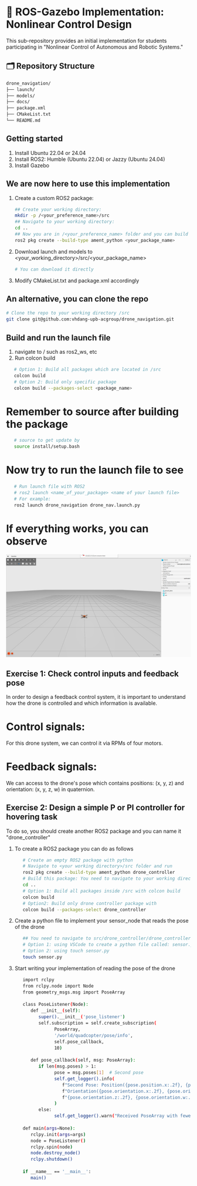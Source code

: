 # 🤖 ROS-Gazebo Implementation: Nonlinear Control Design

This sub-repository provides an initial implementation for students participating in "Nonlinear Control of Autonomous and Robotic Systems."

## 🗂️ Repository Structure

```bash
drone_navigation/
├── launch/ 
├── models/
├── docs/
├── package.xml
├── CMakeList.txt
└── README.md
```
## Getting started
1. Install Ubuntu 22.04 or 24.04
2. Install ROS2: Humble (Ubuntu 22.04) or Jazzy (Ubuntu 24.04)
3. Install Gazebo
## We are now here to use this implementation
1. Create a custom ROS2 package:
   ```bash
   ## Create your working directory:
   mkdir -p /<your_preference_name>/src
   ## Navigate to your working directory:
   cd ..
   ## Now you are in /<your_preference_name> folder and you can build the package
   ros2 pkg create --build-type ament_python <your_package_name>
   ```
2. Download launch and models to <your_working_directory>/src/<your_package_name>
   ```bash
   # You can download it directly
   ```
3. Modify CMakeList.txt and package.xml accordingly

## An alternative, you can clone the repo 
   ```bash
   # Clone the repo to your working directory /src
   git clone git@github.com:vhdang-upb-acgroup/drone_navigation.git
   ```
## Build and run the launch file
   1. navigate to /<your working directory> such as ros2_ws, etc
   2. Run colcon build
   ```bash
      # Option 1: Build all packages which are located in /src
      colcon build
      # Option 2: Build only specific package
      colcon build --packages-select <package_name>
   ```
# Remember to source after building the package
   ```bash
      # source to get update by
      source install/setup.bash
   ```
# Now try to run the launch file to see
   ```bash
      # Run launch file with ROS2
      # ros2 launch <name_of_your_package> <name of your launch file>
      # For example:
      ros2 launch drone_navigation drone_nav.launch.py
   ```
# If everything works, you can observe
![Gazebo Interface](docs/gazebo.png)

## Exercise 1: Check control inputs and feedback pose
In order to design a feedback control system, it is important to understand how the drone is controlled and which information is available.

# Control signals:
   For this drone system, we can control it via RPMs of four motors. 

# Feedback signals:
   We can access to the drone's pose which contains positions: (x, y, z) and orientation: (x, y, z, w) in quaternion.

## Exercise 2: Design a simple P or PI controller for hovering task
To do so, you should create another ROS2 package and you can name it "drone_controller"
1. To create a ROS2 package you can do as follows
   ```bash
      # Create an empty ROS2 package with python
      # Navigate to <your working directory>/src folder and run
      ros2 pkg create --build-type ament_python drone_controller
      # Build this package: You need to navigate to your working directory
      cd ..
      # Option 1: Build all packages inside /src with colcon build
      colcon build
      # Option2: Build only drone controller package with
      colcon build --packages-select drone_controller
   ```
2. Create a python file to implement your sensor_node that reads the pose of the drone
   ```bash
      ## You need to navigate to src/drone_controller/drone_controller
      # Option 1: using VSCode to create a python file called: sensor.py
      # Option 2: using touch sensor.py
      touch sensor.py
   ```
3. Start writing your implementation of reading the pose of the drone
   ```bash
      import rclpy
      from rclpy.node import Node
      from geometry_msgs.msg import PoseArray

      class PoseListener(Node):
         def __init__(self):
            super().__init__('pose_listener')
            self.subscription = self.create_subscription(
                  PoseArray,
                  '/world/quadcopter/pose/info',
                  self.pose_callback,
                  10)

         def pose_callback(self, msg: PoseArray):
            if len(msg.poses) > 1:
                  pose = msg.poses[1]  # Second pose
                  self.get_logger().info(
                     f"Second Pose: Position({pose.position.x:.2f}, {pose.position.y:.2f}, {pose.position.z:.2f}) "
                     f"Orientation({pose.orientation.x:.2f}, {pose.orientation.y:.2f}, "
                     f"{pose.orientation.z:.2f}, {pose.orientation.w:.2f})"
                  )
            else:
                  self.get_logger().warn("Received PoseArray with fewer than 2 poses")

      def main(args=None):
         rclpy.init(args=args)
         node = PoseListener()
         rclpy.spin(node)
         node.destroy_node()
         rclpy.shutdown()

      if __name__ == '__main__':
         main()
   ```



